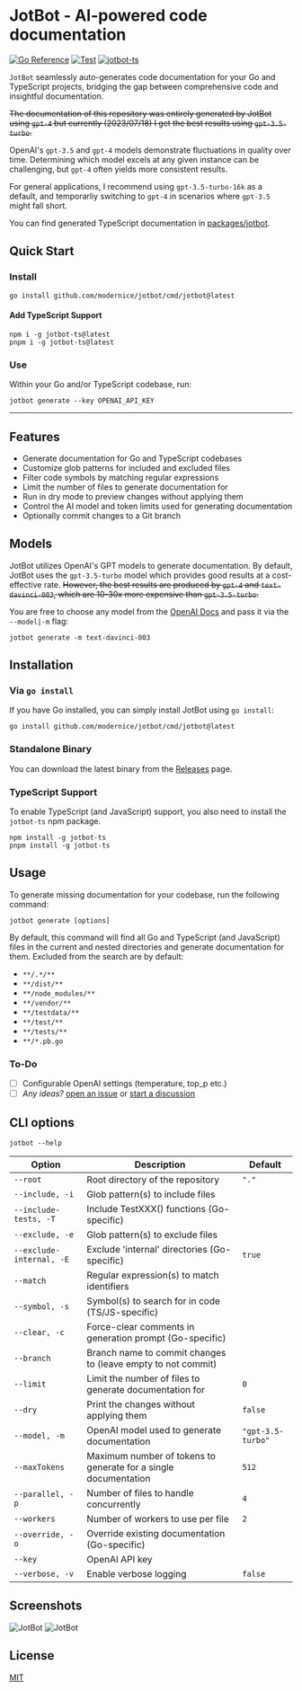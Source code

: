 # JotBot - AI-powered code documentation

[![Go Reference](https://pkg.go.dev/badge/github.com/modernice/jotbot.svg)](https://pkg.go.dev/github.com/modernice/jotbot)
[![Test](https://github.com/modernice/jotbot/actions/workflows/test.yml/badge.svg)](https://github.com/modernice/jotbot/actions/workflows/test.yml)
[![jotbot-ts](https://github.com/modernice/jotbot/actions/workflows/jotbot-ts.yml/badge.svg)](https://github.com/modernice/jotbot/actions/workflows/jotbot-ts.yml)

`JotBot` seamlessly auto-generates code documentation for your Go and TypeScript
projects, bridging the gap between comprehensive code and insightful documentation.

~~The documentation of this repository was entirely generated by JotBot using
`gpt-4` but currently (2023/07/18) I get the best results using `gpt-3.5-turbo`.~~

OpenAI's `gpt-3.5` and `gpt-4` models demonstrate fluctuations in quality over time.
Determining which model excels at any given instance can be challenging, but `gpt-4` often yields more consistent results. 

For general applications, I recommend using `gpt-3.5-turbo-16k` as a default,
and temporarliy switching to `gpt-4` in scenarios where `gpt-3.5` might fall
short.

You can find generated TypeScript documentation in [packages/jotbot](./packages/jotbot).

## Quick Start

### Install

```
go install github.com/modernice/jotbot/cmd/jotbot@latest
```

#### Add TypeScript Support

```
npm i -g jotbot-ts@latest
pnpm i -g jotbot-ts@latest
```

### Use

Within your Go and/or TypeScript codebase, run:

```
jotbot generate --key OPENAI_API_KEY
```

---

## Features

- Generate documentation for Go and TypeScript codebases
- Customize glob patterns for included and excluded files
- Filter code symbols by matching regular expressions
- Limit the number of files to generate documentation for
- Run in dry mode to preview changes without applying them
- Control the AI model and token limits used for generating documentation
- Optionally commit changes to a Git branch

## Models

JotBot utilizes OpenAI's GPT models to generate documentation. By default,
JotBot uses the `gpt-3.5-turbo` model which provides good results at
a cost-effective rate. ~~However, the best results are produced by `gpt-4` and
`text-davinci-003`, which are 10-30x more expensive than `gpt-3.5-turbo`.~~

You are free to choose any model from the [OpenAI Docs](https://platform.openai.com/docs/models)
and pass it via the `--model|-m` flag:

```
jotbot generate -m text-davinci-003
```

## Installation

### Via `go install`

If you have Go installed, you can simply install JotBot using `go install`:

```
go install github.com/modernice/jotbot/cmd/jotbot@latest
```

### Standalone Binary

You can download the latest binary from the
[Releases](https://github.com/modernice/jotbot/releases/latest) page.

### TypeScript Support

To enable TypeScript (and JavaScript) support, you also need to install the
`jotbot-ts` npm package.

```
npm install -g jotbot-ts
pnpm install -g jotbot-ts
```

## Usage

To generate missing documentation for your codebase, run the following command:

```
jotbot generate [options]
```

By default, this command will find all Go and TypeScript (and JavaScript) files
in the current and nested directories and generate documentation for them.
Excluded from the search are by default:

- `**/.*/**`
- `**/dist/**`
- `**/node_modules/**`
- `**/vendor/**`
- `**/testdata/**`
- `**/test/**`
- `**/tests/**`
- `**/*.pb.go`


### To-Do

- [ ] Configurable OpenAI settings (temperature, top_p etc.)
- [ ] _Any ideas?_ [open an issue](//github.com/modernice/jotbot/issues) or [start a discussion](//github.com/modernice/jotbot/discussions)

## CLI options

```
jotbot --help
```

| Option                 | Description                                                             | Default        |
|------------------------|-------------------------------------------------------------------------|----------------|
| `--root`               | Root directory of the repository                                        | `"."`          |
| `--include, -i`       | Glob pattern(s) to include files                                        |                |
| `--include-tests, -T` | Include TestXXX() functions (Go-specific)                               |                |
| `--exclude, -e`       | Glob pattern(s) to exclude files                                        |                |
| `--exclude-internal, -E` | Exclude 'internal' directories (Go-specific)                          | `true`         |
| `--match`             | Regular expression(s) to match identifiers                              |                |
| `--symbol, -s`        | Symbol(s) to search for in code (TS/JS-specific)                        |                |
| `--clear, -c`         | Force-clear comments in generation prompt (Go-specific)                 |                |
| `--branch`             | Branch name to commit changes to (leave empty to not commit)            |                |
| `--limit`              | Limit the number of files to generate documentation for                 | `0`            |
| `--dry`                | Print the changes without applying them                                 | `false`        |
| `--model, -m`          | OpenAI model used to generate documentation                             | `"gpt-3.5-turbo"` |
| `--maxTokens`          | Maximum number of tokens to generate for a single documentation         | `512`          |
| `--parallel, -p`      | Number of files to handle concurrently                                  | `4`            |
| `--workers`            | Number of workers to use per file                                       | `2`            |
| `--override, -o`      | Override existing documentation (Go-specific)                            |                |
| `--key`                | OpenAI API key                                                          |                |
| `--verbose, -v`       | Enable verbose logging                                                  | `false`        |

## Screenshots

![JotBot](./.github/screenshot-go.png)
![JotBot](./.github/screenshot-ts.png)

## License

[MIT](./LICENSE)
